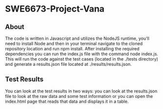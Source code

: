 # SWE6673-Project-Vana

## About
The code is written in Javascript and utilizes the NodeJS runtime, you’ll need to install Node and then in your terminal navigate to the cloned repository location and run npm install.  After installing the required dependencies you can run the index.js file with the command node index.js.   This will run the code against the test cases (located in the ./tests directory) and generate a results.json file located at ./results/results.json.

## Test Results
You can look at the test results in two ways: you can look at the results.json file to look at the raw data and some test information or you can open the index.html page that reads that data and displays it in a table.
